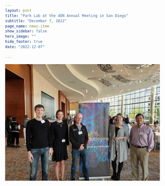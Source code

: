```yaml
---
layout: post
title: "Park Lab at the 4DN Annual Meeting in San Diego"
subtitle: "December 7, 2022"
page_name: news-item
show_sidebar: false
hero_image: ""
hide_footer: true
date: "2022-12-07"

---
```


![Image](/img/news-images/20221207_144255_1_01.jpg)

